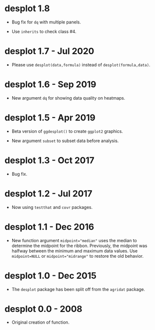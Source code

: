 # desplot 1.8

* Bug fix for `dq` with multiple panels.

* Use `inherits` to check class #4.

# desplot 1.7 - Jul 2020

* Please use `desplot(data,formula)` instead of `desplot(formula,data)`.

# desplot 1.6 - Sep 2019

* New argument `dq` for showing data quality on heatmaps.

# desplot 1.5 - Apr 2019

* Beta version of `ggdesplot()` to create `ggplot2` graphics.

* New argument `subset` to subset data before analysis.

# desplot 1.3 - Oct 2017

* Bug fix.

# desplot 1.2 - Jul 2017

* Now using `testthat` and `covr` packages.

# desplot 1.1 - Dec 2016

* New function argument `midpoint="median"` uses the median to determine the midpoint for the ribbon. Previously, the midpoint was halfway between the minimum and maximum data values.  Use `midpoint=NULL` or `midpoint="midrange"` to restore the old behavior.

# desplot 1.0 - Dec 2015

* The `desplot` package has been split off from the `agridat` package.

# desplot 0.0 - 2008

* Original creation of function.
